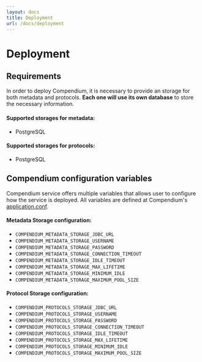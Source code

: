 ```yaml
---
layout: docs
title: Deployment
url: /docs/deployment
---
```


# Deployment

## Requirements

In order to deploy Compendium, it is necessary to provide an storage for both metadata and protocols. **Each one will use its own database** to store the necessary information.

#### Supported storages for metadata:

- PostgreSQL

#### Supported storages for protocols:

- PostgreSQL

## Compendium configuration variables

Compendium service offers multiple variables that allows user to configure how the service is deployed. All variables are defined at Compendium's [application.conf][applicationconf].

#### Metadata Storage configuration:

- `COMPENDIUM_METADATA_STORAGE_JDBC_URL`
- `COMPENDIUM_METADATA_STORAGE_USERNAME`
- `COMPENDIUM_METADATA_STORAGE_PASSWORD`
- `COMPENDIUM_METADATA_STORAGE_CONNECTION_TIMEOUT`
- `COMPENDIUM_METADATA_STORAGE_IDLE_TIMEOUT`
- `COMPENDIUM_METADATA_STORAGE_MAX_LIFETIME`
- `COMPENDIUM_METADATA_STORAGE_MINIMUM_IDLE`
- `COMPENDIUM_METADATA_STORAGE_MAXIMUM_POOL_SIZE`

#### Protocol Storage configuration:

- `COMPENDIUM_PROTOCOLS_STORAGE_JDBC_URL`
- `COMPENDIUM_PROTOCOLS_STORAGE_USERNAME`
- `COMPENDIUM_PROTOCOLS_STORAGE_PASSWORD`
- `COMPENDIUM_PROTOCOLS_STORAGE_CONNECTION_TIMEOUT`
- `COMPENDIUM_PROTOCOLS_STORAGE_IDLE_TIMEOUT`
- `COMPENDIUM_PROTOCOLS_STORAGE_MAX_LIFETIME`
- `COMPENDIUM_PROTOCOLS_STORAGE_MINIMUM_IDLE`
- `COMPENDIUM_PROTOCOLS_STORAGE_MAXIMUM_POOL_SIZE`

[applicationconf]: https://github.com/higherkindness/compendium/blob/master/src/main/resources/application.conf
